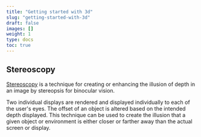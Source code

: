 ```yaml
---
title: "Getting started with 3d"
slug: "getting-started-with-3d"
draft: false
images: []
weight: 1
type: docs
toc: true
---
```


## Stereoscopy
[Stereoscopy][1] is a technique for creating or enhancing the illusion of depth in an image by stereopsis for binocular vision.

Two individual displays are rendered and displayed individually to each of the user's eyes. The offset of an object is altered based on the intended depth displayed. This technique can be used to create the illusion that a given object or environment is either closer or farther away than the actual screen or display.


  [1]: https://en.wikipedia.org/wiki/Stereoscopy

